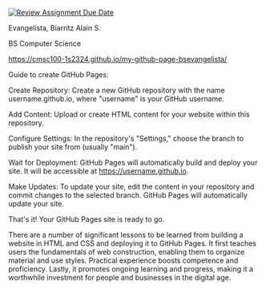 [![Review Assignment Due Date](https://classroom.github.com/assets/deadline-readme-button-24ddc0f5d75046c5622901739e7c5dd533143b0c8e959d652212380cedb1ea36.svg)](https://classroom.github.com/a/Z0SN3ALX)

Evangelista, Biarritz Alain S.

BS Computer Science

https://cmsc100-1s2324.github.io/my-github-page-bsevangelista/

Guide to create GitHub Pages:

Create Repository: Create a new GitHub repository with the name username.github.io, where "username" is your GitHub username.

Add Content: Upload or create HTML content for your website within this repository.

Configure Settings: In the repository's "Settings," choose the branch to publish your site from (usually "main").

Wait for Deployment: GitHub Pages will automatically build and deploy your site. It will be accessible at https://username.github.io.

Make Updates: To update your site, edit the content in your repository and commit changes to the selected branch. GitHub Pages will automatically update your site.

That's it! Your GitHub Pages site is ready to go.

There are a number of significant lessons to be learned from building a website in HTML and CSS and deploying it to GitHub Pages. It first teaches users the fundamentals of web construction, enabling them to organize material and use styles. Practical experience boosts competence and proficiency. Lastly, it promotes ongoing learning and progress, making it a worthwhile investment for people and businesses in the digital age.
